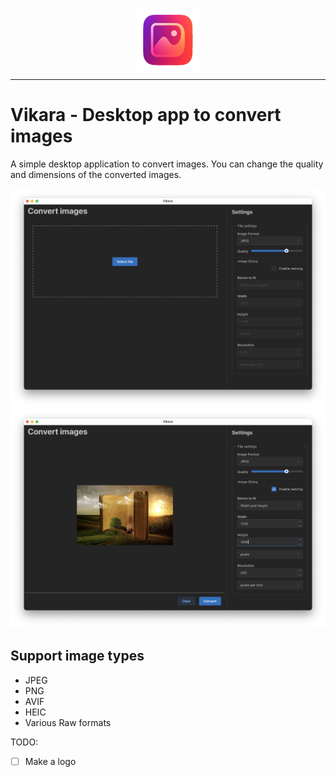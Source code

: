<p align="center"><img align="center" width="100" src="./vikara_logo.png"/></p>
<hr/>

# Vikara - Desktop app to convert images

A simple desktop application to convert images. You can change the quality and dimensions of the converted images.

![Screenshot 1](./images/demo1.png)
![Screenshot 1](./images/demo2.png)

## Support image types

- JPEG
- PNG
- AVIF
- HEIC
- Various Raw formats

TODO:

- [ ] Make a logo
